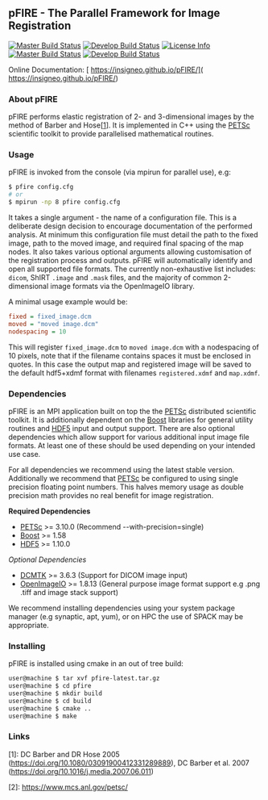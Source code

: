 ## pFIRE - The Parallel Framework for Image Registration
[![Master Build Status](https://img.shields.io/travis/INSIGNEO/pFIRE/master.svg?label=master&logo=travis)](https://travis-ci.org/INSIGNEO/pFIRE/branches)
[![Develop Build Status](https://img.shields.io/travis/INSIGNEO/pFIRE/develop.svg?label=develop&logo=travis)](https://travis-ci.org/INSIGNEO/pFIRE/branches)
[![License Info](https://img.shields.io/github/license/INSIGNEO/pFIRE.svg)](https://github.com/INSIGNEO/pFIRE/blob/master/LICENSE)<br />
[![Master Build Status](https://img.shields.io/appveyor/ci/ptooley/pFIRE/master.svg?label=master&logo=appveyor)](https://travis-ci.org/INSIGNEO/pFIRE/branches)
[![Develop Build Status](https://img.shields.io/appveyor/ci/ptooley/pFIRE/develop.svg?label=develop&logo=appveyor)](https://travis-ci.org/INSIGNEO/pFIRE/branches)

Online Documentation: [ https://insigneo.github.io/pFIRE/]( https://insigneo.github.io/pFIRE/)

### About pFIRE

pFIRE performs elastic registration of 2- and 3-dimensional images by the method of Barber and
Hose&#91;[1](#note1)&#93;. It is implemented in C++ using the
[PETSc](https://www.mcs.anl.gov/petsc/) scientific toolkit to provide parallelised mathematical
routines.

### Usage

pFIRE is invoked from the console (via mpirun for parallel use), e.g:

  ```sh
  $ pfire config.cfg
  # or
  $ mpirun -np 8 pfire config.cfg
  ```

It takes a single argument - the name of a configuration file.  This is a deliberate design
decision to encourage documentation of the performed analysis.  At minimum this configuration file
must detail the path to the fixed image, path to the moved image, and required final spacing of the
map nodes. It also takes various optional arguments allowing customisation of the registration
process and outputs. pFIRE will automatically identify and open all supported file formats.  The
currently non-exhaustive list includes: `dicom`, ShIRT `.image` and `.mask` files, and the majority
of common 2-dimensional image formats via the OpenImageIO library.

A minimal usage example would be:

  ```ini
  fixed = fixed_image.dcm
  moved = "moved image.dcm"
  nodespacing = 10
  ```

This will register `fixed_image.dcm` to `moved image.dcm` with a nodespacing of 10 pixels, note
that if the filename contains spaces it must be enclosed in quotes.  In this case the output map
and registered image will be saved to the default hdf5+xdmf format with filenames
``registered.xdmf`` and ``map.xdmf``.


### Dependencies

pFIRE is an MPI application built on top the the [PETSc](https://www.mcs.anl.gov/petsc/)
distributed scientific toolkit. It is additionally dependent on the [Boost](https://www.boost.org/)
libraries for general utility routines and [HDF5](https://www.hdfgroup.org/solutions/hdf5/) input
and output support.  There are also optional dependencies which allow support for various
additional input image file formats.  At least one of these should be used depending on your
intended use case.

For all dependencies we recommend using the latest stable version.  Additionally we recommend that
[PETSc](https://www.mcs.anl.gov/petsc/) be configured to using single precision floating point
numbers.  This halves memory usage as double precision math provides no real benefit for image
registration.

**Required Dependencies**

   * [PETSc](https://www.mcs.anl.gov/petsc/) >= 3.10.0 (Recommend --with-precision=single)
   * [Boost](https://www.boost.org/) >= 1.58
   * [HDF5](https://www.hdfgroup.org/solutions/hdf5/) >= 1.10.0

*Optional Dependencies*

   * [DCMTK](https://dicom.offis.de/dcmtk.php.en) >= 3.6.3 (Support for DICOM image input)
   * [OpenImageIO](http://www.openimageio.org/) >= 1.8.13 (General purpose image format support e.g .png .tiff and image stack support)

We recommend installing dependencies using your system package manager (e.g synaptic, apt, yum), or
on HPC the use of SPACK may be appropriate.

### Installing

pFIRE is installed using cmake in an out of tree build:

```sh
user@machine $ tar xvf pfire-latest.tar.gz
user@machine $ cd pfire
user@machine $ mkdir build
user@machine $ cd build
user@machine $ cmake ..
user@machine $ make
```

### Links

<a name="note1">[1]</a>: DC Barber and DR Hose 2005 (https://doi.org/10.1080/03091900412331289889),
    DC Barber et al. 2007 (https://doi.org/10.1016/j.media.2007.06.011)

<a name="note2">[2]</a>: https://www.mcs.anl.gov/petsc/
